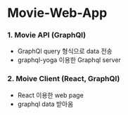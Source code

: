 # Movie-Web-App

### 1. Movie API (GraphQl)

- GraphQl query 형식으로 data 전송
- graphql-yoga 이용한 Graphql server

### 2. Moive Client (React, GraphQl)

- React 이용한 web page
- graphql data 받아옴
